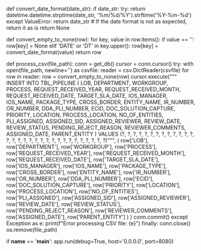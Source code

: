 def convert_date_format(date_str):
    if date_str:
        try:
            return datetime.datetime.strptime(date_str, '%m/%d/%Y').strftime('%Y-%m-%d')
        except ValueError:
            return date_str  # If the date format is not as expected, return it as is
    return None

def convert_empty_to_none(row):
    for key, value in row.items():
        if value == '':
            row[key] = None
        elif 'DATE' or 'DT' in key.upper():
            row[key] = convert_date_format(value)
    return row

def process_csv(file_path):
    conn = get_db()
    cursor = conn.cursor()
    try:
        with open(file_path, newline='') as csvfile:
            reader = csv.DictReader(csvfile)
            for row in reader:
                row = convert_empty_to_none(row)
                cursor.execute("""
                    INSERT INTO TBL_PIPELINE (
                        LOB, DEPARTMENT, WORKGROUP, PROCESS, 
                        REQUEST_RECEIVED_YEAR, REQUEST_RECEIVED_MONTH, REQUEST_RECEIVED_DATE, 
                        TARGET_SLA_DATE, IOS_MANAGER, IOS_NAME, PACKAGE_TYPE, CROSS_BORDER, 
                        ENTITY_NAME, IR_NUMBER, OR_NUMBER, DDA_PLI_NUMBER, ECID, DOC_SOLUTION_CAPTURE, 
                        PRIORITY, LOCATION, PROCESS_LOCATION, NO_OF_ENTITIES, PLI_ASSIGNED, 
                        ASSIGNED_SID, ASSIGNED_REVIEWER, REVIEW_DATE, REVIEW_STATUS, 
                        PENDING_REJECT_REASON, REVIEWER_COMMENTS, ASSIGNED_DATE, PARENT_ENTITY
                    ) VALUES (?, ?, ?, ?, ?, ?, ?, ?, ?, ?, ?, ?, ?, ?, ?, ?, ?, ?, ?, ?, ?, ?, ?, ?, ?, ?, ?, ?, ?, ?, ?)""",
                    (
                        row['LOB'], row['DEPARTMENT'], row['WORKGROUP'], row['PROCESS'], 
                        row['REQUEST_RECEIVED_YEAR'], row['REQUEST_RECEIVED_MONTH'], row['REQUEST_RECEIVED_DATE'], 
                        row['TARGET_SLA_DATE'], row['IOS_MANAGER'], row['IOS_NAME'], row['PACKAGE_TYPE'], row['CROSS_BORDER'], 
                        row['ENTITY_NAME'], row['IR_NUMBER'], row['OR_NUMBER'], row['DDA_PLI_NUMBER'], row['ECID'], row['DOC_SOLUTION_CAPTURE'], 
                        row['PRIORITY'], row['LOCATION'], row['PROCESS_LOCATION'], row['NO_OF_ENTITIES'], row['PLI_ASSIGNED'], 
                        row['ASSIGNED_SID'], row['ASSIGNED_REVIEWER'], row['REVIEW_DATE'], row['REVIEW_STATUS'], 
                        row['PENDING_REJECT_REASON'], row['REVIEWER_COMMENTS'], row['ASSIGNED_DATE'], row['PARENT_ENTITY']
                    )
                )
        conn.commit()
    except Exception as e:
        print(f"Error processing CSV file: {e}")
    finally:
        conn.close()
        os.remove(file_path)

if __name__ == '__main__':
    app.run(debug=True, host='0.0.0.0', port=8080)

